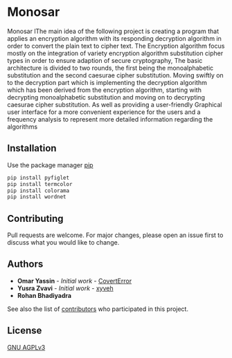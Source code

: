 # Monosar
Monosar lThe main idea of the following project is creating a program that applies an encryption algorithm with its responding decryption algorithm in order to convert the plain text to cipher text. The Encryption algorithm focus mostly on the integration of variety encryption algorithm substitution cipher types in order to ensure adaption of secure cryptography, The basic architecture is divided to two rounds, the first being the monoalphabetic substitution and the second caesurae cipher substitution. Moving swiftly on to the decryption part which is implementing the decryption algorithm which has been derived from the encryption algorithm, starting with decrypting monoalphabetic substitution and moving on to decrypting  caesurae cipher substitution. As well as providing a user-friendly Graphical user interface for a more convenient experience for the users and a frequency analysis to represent more detailed information regarding the algorithms

## Installation

Use the package manager [pip](https://pip.pypa.io/en/stable/)

```bash
pip install pyfiglet
pip install termcolor
pip install colorama
pip install wordnet
```
## Contributing
Pull requests are welcome. For major changes, please open an issue first to discuss what you would like to change.
## Authors
* **Omar Yassin** - *Initial work* - [CovertError](https://github.com/CovertError)
* **Yusra Zvavi** - *Initial work* - [xyveh](https://github.com/xyveh)
* **Rohan Bhadiyadra** 


See also the list of [contributors](https://github.com/CovertError/Monosar/contributors) who participated in this project.

## License
[GNU AGPLv3](https://choosealicense.com/licenses/agpl-3.0/)




